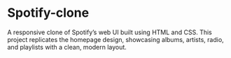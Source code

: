 # Spotify-clone
A responsive clone of Spotify’s web UI built using HTML and CSS. This project replicates the homepage design, showcasing albums, artists, radio, and playlists with a clean, modern layout.
